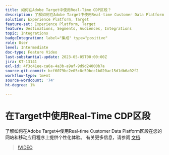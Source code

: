 ```yaml
---
title: 如何在Adobe Target中使用Real-Time CDP区段？
description: 了解如何在Adobe Target中使用Real-time Customer Data Platform区段在您的网站和移动应用程序上提供个性化体验。
solution: Experience Platform, Target
feature-set: Experience Platform, Target
feature: Destinations, Segments, Audiences, Integrations
topic: Integrations
badgeIntegration: label="集成" type="positive"
role: User
level: Intermediate
doc-type: Feature Video
last-substantial-update: 2023-05-05T00:00:00Z
jira: KT-13141
exl-id: 4f3c41ee-ca6a-4a3b-a9af-9d9d24000b7a
source-git-commit: bcf6079bc2e05c8c59bcc1b020ac15d1db6a02f2
workflow-type: tm+mt
source-wordcount: '74'
ht-degree: 1%

---
```


# 在Target中使用Real-Time CDP区段

了解如何在Adobe Target中使用Real-time Customer Data Platform区段在您的网站和移动应用程序上提供个性化体验。 有关更多信息，请参阅 [文档](https://experienceleague.adobe.com/docs/target/using/integrate/integrating-with-rtcdp.html).

>[!VIDEO](https://video.tv.adobe.com/v/3419149/?learn=on)
